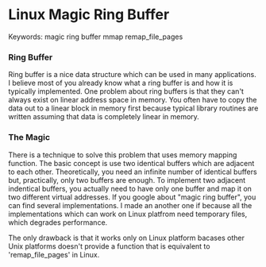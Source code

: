 # Linux Magic Ring Buffer

Keywords: magic ring buffer mmap remap_file_pages

### Ring Buffer

Ring buffer is a nice data structure which can be used in many applications.
I believe most of you already know what a ring buffer is and how it is typically implemented.
One problem about ring buffers is that they can't always exist on linear address space in memory.
You often have to copy the data out to a linear block in memory first because typical library routines are written assuming that data is completely linear in memory.

### The Magic

There is a technique to solve this problem that uses memory mapping function.
The basic concept is use two identical buffers which are adjacent to each other.
Theoretically, you need an infinite number of identical buffers but, practically, only two buffers are enough.
To implement two adjacent indentical buffers, you actually need to have only one buffer and map it on two different virtual addresses.
If you google about "magic ring buffer", you can find several implementations.
I made an another one if because all the implementations which can work on Linux platfrom need temporary files, which degrades performance.

The only drawback is that it works only on Linux platform bacases other Unix platforms doesn't provide a function that is equivalent to 'remap_file_pages' in Linux.


